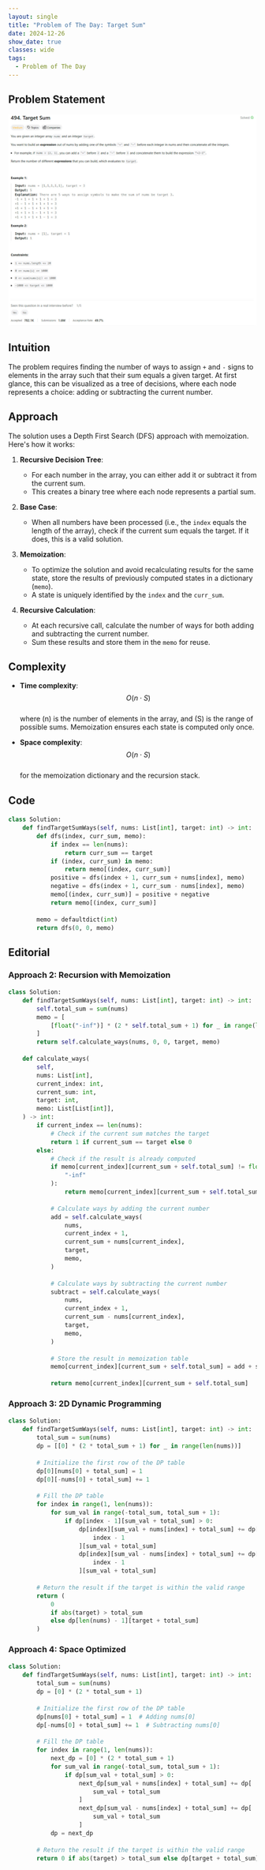 ```yaml
---
layout: single
title: "Problem of The Day: Target Sum"
date: 2024-12-26
show_date: true
classes: wide
tags:
  - Problem of The Day
---
```


## Problem Statement

![problem](/assets/images/2024-12-26_10-15-26-problem-494.jpg)

## Intuition

The problem requires finding the number of ways to assign `+` and `-` signs to elements in the array such that their sum equals a given target. At first glance, this can be visualized as a tree of decisions, where each node represents a choice: adding or subtracting the current number.

## Approach

The solution uses a Depth First Search (DFS) approach with memoization. Here's how it works:

1. **Recursive Decision Tree**:

   - For each number in the array, you can either add it or subtract it from the current sum.
   - This creates a binary tree where each node represents a partial sum.

2. **Base Case**:

   - When all numbers have been processed (i.e., the `index` equals the length of the array), check if the current sum equals the target. If it does, this is a valid solution.

3. **Memoization**:

   - To optimize the solution and avoid recalculating results for the same state, store the results of previously computed states in a dictionary (`memo`).
   - A state is uniquely identified by the `index` and the `curr_sum`.

4. **Recursive Calculation**:
   - At each recursive call, calculate the number of ways for both adding and subtracting the current number.
   - Sum these results and store them in the `memo` for reuse.

## Complexity

- **Time complexity**:
  $$O(n \cdot S)$$  
  where \(n\) is the number of elements in the array, and \(S\) is the range of possible sums. Memoization ensures each state is computed only once.

- **Space complexity**:
  $$O(n \cdot S)$$  
  for the memoization dictionary and the recursion stack.

## Code

```python
class Solution:
    def findTargetSumWays(self, nums: List[int], target: int) -> int:
        def dfs(index, curr_sum, memo):
            if index == len(nums):
                return curr_sum == target
            if (index, curr_sum) in memo:
                return memo[(index, curr_sum)]
            positive = dfs(index + 1, curr_sum + nums[index], memo)
            negative = dfs(index + 1, curr_sum - nums[index], memo)
            memo[(index, curr_sum)] = positive + negative
            return memo[(index, curr_sum)]

        memo = defaultdict(int)
        return dfs(0, 0, memo)
```

## Editorial

### Approach 2: Recursion with Memoization

```python
class Solution:
    def findTargetSumWays(self, nums: List[int], target: int) -> int:
        self.total_sum = sum(nums)
        memo = [
            [float("-inf")] * (2 * self.total_sum + 1) for _ in range(len(nums))
        ]
        return self.calculate_ways(nums, 0, 0, target, memo)

    def calculate_ways(
        self,
        nums: List[int],
        current_index: int,
        current_sum: int,
        target: int,
        memo: List[List[int]],
    ) -> int:
        if current_index == len(nums):
            # Check if the current sum matches the target
            return 1 if current_sum == target else 0
        else:
            # Check if the result is already computed
            if memo[current_index][current_sum + self.total_sum] != float(
                "-inf"
            ):
                return memo[current_index][current_sum + self.total_sum]

            # Calculate ways by adding the current number
            add = self.calculate_ways(
                nums,
                current_index + 1,
                current_sum + nums[current_index],
                target,
                memo,
            )

            # Calculate ways by subtracting the current number
            subtract = self.calculate_ways(
                nums,
                current_index + 1,
                current_sum - nums[current_index],
                target,
                memo,
            )

            # Store the result in memoization table
            memo[current_index][current_sum + self.total_sum] = add + subtract

            return memo[current_index][current_sum + self.total_sum]
```

### Approach 3: 2D Dynamic Programming

```python
class Solution:
    def findTargetSumWays(self, nums: List[int], target: int) -> int:
        total_sum = sum(nums)
        dp = [[0] * (2 * total_sum + 1) for _ in range(len(nums))]

        # Initialize the first row of the DP table
        dp[0][nums[0] + total_sum] = 1
        dp[0][-nums[0] + total_sum] += 1

        # Fill the DP table
        for index in range(1, len(nums)):
            for sum_val in range(-total_sum, total_sum + 1):
                if dp[index - 1][sum_val + total_sum] > 0:
                    dp[index][sum_val + nums[index] + total_sum] += dp[
                        index - 1
                    ][sum_val + total_sum]
                    dp[index][sum_val - nums[index] + total_sum] += dp[
                        index - 1
                    ][sum_val + total_sum]

        # Return the result if the target is within the valid range
        return (
            0
            if abs(target) > total_sum
            else dp[len(nums) - 1][target + total_sum]
        )
```

### Approach 4: Space Optimized

```python
class Solution:
    def findTargetSumWays(self, nums: List[int], target: int) -> int:
        total_sum = sum(nums)
        dp = [0] * (2 * total_sum + 1)

        # Initialize the first row of the DP table
        dp[nums[0] + total_sum] = 1  # Adding nums[0]
        dp[-nums[0] + total_sum] += 1  # Subtracting nums[0]

        # Fill the DP table
        for index in range(1, len(nums)):
            next_dp = [0] * (2 * total_sum + 1)
            for sum_val in range(-total_sum, total_sum + 1):
                if dp[sum_val + total_sum] > 0:
                    next_dp[sum_val + nums[index] + total_sum] += dp[
                        sum_val + total_sum
                    ]
                    next_dp[sum_val - nums[index] + total_sum] += dp[
                        sum_val + total_sum
                    ]
            dp = next_dp

        # Return the result if the target is within the valid range
        return 0 if abs(target) > total_sum else dp[target + total_sum]
```
